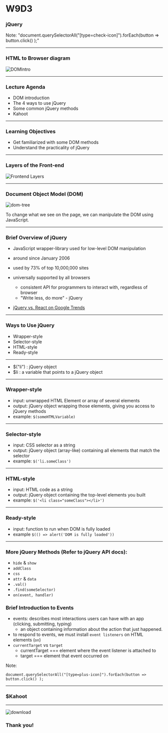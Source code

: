 # W9D3
### jQuery
Note:
"document.querySelectorAll("[type=check-icon]").forEach(button => button.click() );"

---
### HTML to Browser diagram
![DOMIntro](https://user-images.githubusercontent.com/51456702/74045475-ac630200-4981-11ea-8c27-6dbc34879033.png)


---

### Lecture Agenda

+ DOM introduction
+ The 4 ways to use jQuery
+ Some common jQuery methods
+ Kahoot



---

### Learning Objectives

+ Get familiarized with some DOM methods
+ Understand the practicality of jQuery


---

### Layers of the Front-end

![Frontend Layers](https://user-images.githubusercontent.com/51456702/74088928-5f019600-4a50-11ea-8403-168bc1e545be.png)


---

### Document Object Model (DOM)

![dom-tree](https://www.w3schools.com/js/pic_htmltree.gif)

To change what we see on the page, we can manipulate the DOM using JavaScript.

---

### Brief Overview of jQuery

+ JavaScript wrapper-library used for low-level DOM manipulation
+ around since January 2006 
+ used by 73% of top 10,000,000 sites
+ universally supported by all browsers
  + consistent API for programmers to interact with, regardless of browser
  + "Write less, do more" - jQuery
 
 + [jQuery vs. React on Google Trends](https://trends.google.com/trends/explore?date=all&q=%2Fm%2F0268gyp,%2Fm%2F012l1vxv)



---


### Ways to Use jQuery

+ Wrapper-style
+ Selector-style
+ HTML-style
+ Ready-style



---
+ $("li") : jQuery object
+ $li : a variable that points to a jQuery object
---

### Wrapper-style

+ input: unwrapped HTML Element or array of several elements
+ output: jQuery object wrapping those elements, giving you access to jQuery methods
+ example: `$(someHTMLVariable)`



---

### Selector-style

+ input: CSS selector as a string
+ output: jQuery object (array-like) containing all elements that match the selector
+ example: `$('li.someClass')`

---

### HTML-style

+ input: HTML code as a string
+ output: jQuery object containing the top-level elements you built
+ example: `$('<li class="someClass"></li>')`


---


### Ready-style

+ input: function to run when DOM is fully loaded
+ example `$(() => alert('DOM is fully loaded'))`


---

### More jQuery Methods (Refer to jQuery API docs):

+ `hide` & `show`
+ `addClass`
+ `css`
+ `attr` & `data`
+ `.val()` 
+ `.find(someSelector)` 
+ `on(event, handler)`

### Brief Introduction to Events

+ events: describes most interactions users can have with an app (clicking, submitting, typing)
	+ an object containing information about the action that just happened. 
+ to respond to events, we must install `event listeners` on HTML elements (`on`)
+ `currentTarget` vs `target`
  + currentTarget === element where the event listener is attached to
  + target === element that event occurred on





Note: 



`document.querySelectorAll("[type=plus-icon]").forEach(button => button.click() );`

---

### $Kahoot

---

![download](https://user-images.githubusercontent.com/51456702/74116725-b5aec300-4b69-11ea-9c94-30c2d3ade100.jpeg)

### Thank you!
